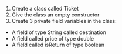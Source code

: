 1. Create a class called Ticket
2. Give the class an empty constructor
3. Create 3 private field variables in the class:  
- A field of type String called destination
- A field called price of type double
- A field called isReturn of type boolean



